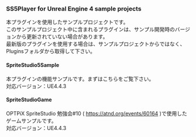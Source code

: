 ### SS5Player for Unreal Engine 4 sample projects

本プラグインを使用したサンプルプロジェクトです。  
このサンプルプロジェクト中に含まれるプラグインは、サンプル開発時のバージョンから更新されていない場合があります。  
最新版のプラグインを使用する場合は、サンプルプロジェクトからではなく、Pluginsフォルダから取得して下さい。  


#### SpriteStudio5Sample
本プラグインの機能サンプルです。まずはこちらをご覧下さい。  
対応バージョン：UE4.4.3  

#### SpriteStudioGame
OPTPiX SpriteStudio 勉強会#10 ( https://atnd.org/events/60164 )で使用したゲームサンプルです。  
対応バージョン：UE4.4.3  

